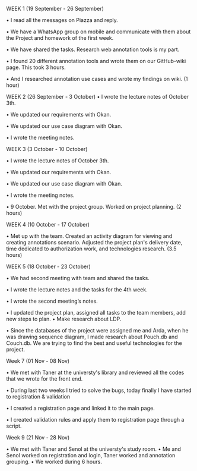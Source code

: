 WEEK 1 (19 September - 26 September)

•	I read all the messages on Piazza and reply.

•	We have a WhatsApp group on mobile and communicate with them about the Project and homework of the first week.

•	We have shared the tasks. Research web annotation tools is my part.

•	I found 20 different annotation tools and wrote them on our GitHub-wiki page. This took 3 hours.

•	And I researched annotation use cases and wrote my findings on wiki. (1 hour)

WEEK 2 (26 September - 3 October)
•	I wrote the lecture notes of October 3th.

•	We updated our requirements with Okan.

•	We updated our use case diagram with Okan.

•	I wrote the meeting notes.

WEEK 3 (3 October - 10 October)

•	I wrote the lecture notes of October 3th.

•	We updated our requirements with Okan.

•	We updated our use case diagram with Okan.

•	I wrote the meeting notes.

•	9 October. Met with the project group. Worked on project planning. (2 hours)

WEEK 4 (10 October - 17 October)

•	Met up with the team. Created an activity diagram for viewing and creating annotations scenario. Adjusted the project plan's delivery date, time dedicated to authorization work, and technologies research. (3.5 hours)

WEEK 5 (18 October - 23 October)

•	We had second meeting with team and shared the tasks.

•	I wrote the lecture notes and the tasks for the 4th week.

•	I wrote the second meeting’s notes.

•	I updated the project plan, assigned all tasks to the team members, add new steps to plan.
•	Make research about LDP.

•	Since the databases of the project were assigned me and Arda, when he was drawing sequence diagram, I made research about Pouch.db and Couch.db. We are trying to find the best and useful technologies for the project.

Week 7 (01 Nov - 08 Nov)

•	We met with Taner at the universty's library and reviewed all the codes that we wrote for the front end.

•	During last two weeks I tried to solve the bugs, today finally I have started to registration & validation

•	I created a registration page and linked it to the main page.

•	I created validation rules and apply them to registration page through a script.

Week 9 (21 Nov - 28 Nov)

•	We met with Taner and Senol at the universty's study room.
•	Me and Senol worked on registration and login, Taner worked and annotation grouping.
• We worked during 6 hours.
